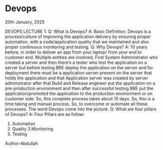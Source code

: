 # Devops
20th January, 2025

DEVOPS LECTURE 1:
Q: What is Devops?
A: Basic Definition: 
Devops is a process/culture of improving the application delivery by ensuring proper automation, with a code/application quality that we maintained and also proper continuous monitoring and testing.
Q: Why Devops?
A: 10 years before, in order to deliver an app from your laptop/ from your end to customer end. Multiple entities are involved, 
First System Administrator who created a server and then there’s a tester who test the application on a server but before testing BRE deploy the application on the server and for deployment there must be a application server present on the server that holds the application and that Application server was created by server administrator after that Build and Release engineer put the application on a pre-production environment and then after successful testing BRE put the application/promoted the application to the production environment or on customer side. So, this complete process takes about 10 days. So, this is a time taking and manual process. So, to overcome or automate all these processes. The word Devops come into the picture.
Q: What are four pillars of Devops?
A: Four Pillars are as follow:
1. Automation
2. Quality
3.Monitoring
4. Testing

Author-Abdullah
